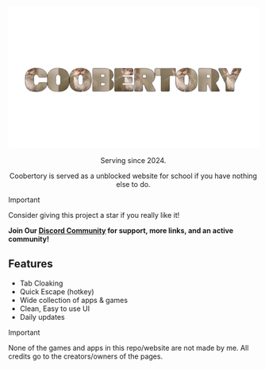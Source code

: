 <div align="center">
    <img src="images/brand.png">
    <p>Serving since 2024.<p>
    <p>Coobertory is served as a unblocked website for school if you have nothing else to do.</p>
</div>

> [!IMPORTANT]
> Consider giving this project a star if you really like it!

**Join Our [Discord Community](https://discord.com/invite/ayx9jUzpaF) for support, more links, and an active community!**


## Features

- Tab Cloaking
- Quick Escape (hotkey)
- Wide collection of apps & games
- Clean, Easy to use UI
- Daily updates

> [!IMPORTANT]
> None of the games and apps in this repo/website are not made by me. All credits go to the creators/owners of the pages.
